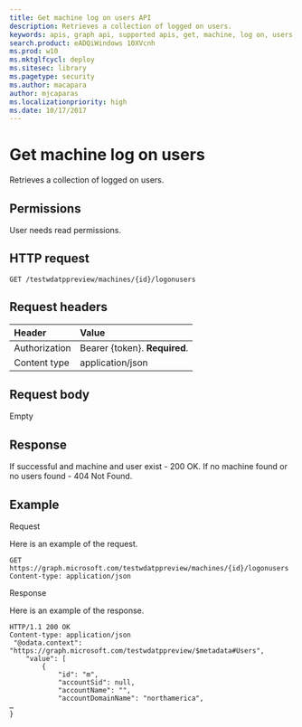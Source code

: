 ```yaml
---
title: Get machine log on users API
description: Retrieves a collection of logged on users.
keywords: apis, graph api, supported apis, get, machine, log on, users
search.product: eADQiWindows 10XVcnh
ms.prod: w10
ms.mktglfcycl: deploy
ms.sitesec: library
ms.pagetype: security
ms.author: macapara
author: mjcaparas
ms.localizationpriority: high
ms.date: 10/17/2017
---
```


# Get machine log on users 
Retrieves a collection of logged on users.

## Permissions
User needs read permissions.

## HTTP request
```
GET /testwdatppreview/machines/{id}/logonusers
```

## Request headers

Header | Value 
:---|:---
Authorization | Bearer {token}. **Required**.
Content type | application/json


## Request body
Empty

## Response
If successful and machine and user exist - 200 OK.
If no machine found or no users found - 404 Not Found.


## Example

Request

Here is an example of the request.

```
GET https://graph.microsoft.com/testwdatppreview/machines/{id}/logonusers
Content-type: application/json
```

Response

Here is an example of the response.


```
HTTP/1.1 200 OK
Content-type: application/json
 "@odata.context": "https://graph.microsoft.com/testwdatppreview/$metadata#Users",
    "value": [
        {
            "id": "m",
            "accountSid": null,
            "accountName": "",
            "accountDomainName": "northamerica",
…
}
```
